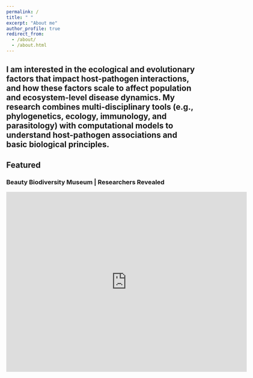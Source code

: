```yaml
---
permalink: /
title: " "
excerpt: "About me"
author_profile: true
redirect_from:
  - /about/
  - /about.html
---
```


<h2> I am interested in the ecological and evolutionary factors that impact host-pathogen interactions, and how these factors scale to affect population and ecosystem-level disease dynamics. My research combines multi-disciplinary tools (e.g., phylogenetics, ecology, immunology, and parasitology) with computational models to understand host-pathogen associations and basic biological principles. </h2>


<h2> Featured </h2>

<h3> Beauty Biodiversity Museum | Researchers Revealed </h3>

<iframe
    width="640"
    height="480"
    src="https://youtu.be/hkSVMgBl7mo"
    frameborder="0"
    allow="autoplay; encrypted-media"
    allowfullscreen
>
</iframe>
